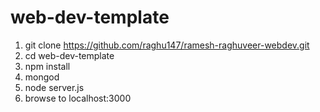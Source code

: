 # web-dev-template

1. git clone https://github.com/raghu147/ramesh-raghuveer-webdev.git
1. cd web-dev-template
1. npm install
1. mongod
1. node server.js
1. browse to localhost:3000
